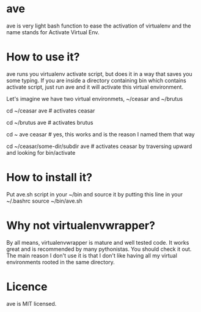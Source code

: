 ave
===

ave is very light bash function to ease the activation of virtualenv and the name
stands for Activate Virtual Env.

How to use it?
==============

ave runs you virtualenv activate script, but does it in a way that saves you some typing.
If you are inside a directory containing bin which contains activate script, just run ave
and it will activate this virtual environment.

Let's imagine we have two virtual environmets, ~/ceasar and ~/brutus

cd ~/ceasar
ave # activates ceasar

cd ~/brutus
ave # activates brutus

cd ~
ave ceasar # yes, this works and is the reason I named them that way

cd ~/ceasar/some-dir/subdir
ave # activates ceasar by traversing upward and looking for bin/activate

How to install it?
==================

Put ave.sh script in your ~/bin and source it by putting this line in your ~/.bashrc
source ~/bin/ave.sh

Why not virtualenvwrapper?
==========================

By all means, virtualenvwrapper is mature and well tested code. It works great
and is recommended by many pythonistas. You should check it out.
The main reason I don't use it is that I don't like having all my virtual environments
rooted in the same directory.

Licence
=======

ave is MIT licensed.

